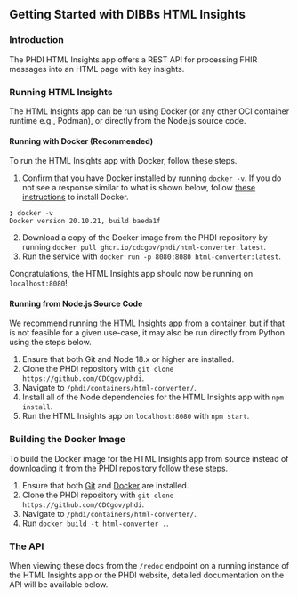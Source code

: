 ## Getting Started with DIBBs HTML Insights

### Introduction
The PHDI HTML Insights app offers a REST API for processing FHIR messages into an HTML page with key insights.

### Running HTML Insights

The HTML Insights app can be run using Docker (or any other OCI container runtime e.g., Podman), or directly from the Node.js source code.

#### Running with Docker (Recommended)

To run the HTML Insights app with Docker, follow these steps.
1. Confirm that you have Docker installed by running `docker -v`. If you do not see a response similar to what is shown below, follow [these instructions](https://docs.docker.com/get-docker/) to install Docker.
```
❯ docker -v
Docker version 20.10.21, build baeda1f
``` 
2. Download a copy of the Docker image from the PHDI repository by running `docker pull ghcr.io/cdcgov/phdi/html-converter:latest`.
3. Run the service with `docker run -p 8080:8080 html-converter:latest`.

Congratulations, the HTML Insights app should now be running on `localhost:8080`!

#### Running from Node.js Source Code

We recommend running the HTML Insights app from a container, but if that is not feasible for a given use-case, it may also be run directly from Python using the steps below.

1. Ensure that both Git and Node 18.x or higher are installed.
2. Clone the PHDI repository with `git clone https://github.com/CDCgov/phdi`.
3. Navigate to `/phdi/containers/html-converter/`.
5. Install all of the Node dependencies for the HTML Insights app with `npm install`.
6. Run the HTML Insights app on `localhost:8080` with `npm start`. 

### Building the Docker Image

To build the Docker image for the HTML Insights app from source instead of downloading it from the PHDI repository follow these steps.
1. Ensure that both [Git](https://git-scm.com/book/en/v2/Getting-Started-Installing-Git) and [Docker](https://docs.docker.com/get-docker/) are installed.
2. Clone the PHDI repository with `git clone https://github.com/CDCgov/phdi`.
3. Navigate to `/phdi/containers/html-converter/`.
4. Run `docker build -t html-converter .`.

### The API 

When viewing these docs from the `/redoc` endpoint on a running instance of the HTML Insights app or the PHDI website, detailed documentation on the API will be available below. 
